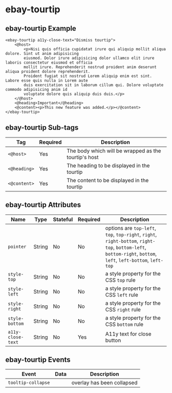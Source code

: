# ebay-tourtip

## ebay-tourtip Example

```marko
<ebay-tourtip a11y-close-text="Dismiss tourtip">
    <@host>
        <p>Nisi quis officia cupidatat irure qui aliquip mollit aliqua dolore. Sint ut anim adipisicing
        eiusmod. Dolor irure adipisicing dolor ullamco elit irure laboris consectetur eiusmod et officia
        mollit irure. Reprehenderit nostrud proident anim deserunt aliqua proident dolore reprehenderit.
        Proident fugiat sit nostrud Lorem aliquip enim est sint. Labore esse quis nulla in Lorem aute
        duis exercitation sit in laborum cillum qui. Dolore voluptate commodo adipisicing anim id
        voluptate dolore quis aliquip duis duis.</p>
    </@host>
    <@heading>Important</@heading>
    <@content><p>This new feature was added.</p></@content>
</ebay-tourtip>
```

## ebay-tourtip Sub-tags

Tag | Required | Description
--- | --- | ---
`<@host>` | Yes | The body which will be wrapped as the tourtip's host
`<@heading>` | Yes | The heading to be displayed in the tourtip
`<@content>` | Yes | The content to be displayed in the tourtip

## ebay-tourtip Attributes

Name | Type | Stateful | Required | Description
--- | --- | --- | --- | ---
`pointer` | String | No | No | options are `top-left`, `top`, `top-right`, `right`, `right-bottom`, `right-top`, `bottom-left`, `bottom-right`, `bottom`, `left`, `left-bottom`, `left-top`
`style-top` | String | No | No | a style property for the CSS `top` rule
`style-left` | String | No | No | a style property for the CSS `left` rule
`style-right` | String | No | No | a style property for the CSS `right` rule
`style-bottom` | String | No | No | a style property for the CSS `bottom` rule
`a11y-close-text` | String | No | Yes | A11y text for close button

## ebay-tourtip Events

Event | Data | Description
--- | --- | ---
`tooltip-collapse` | | overlay has been collapsed
